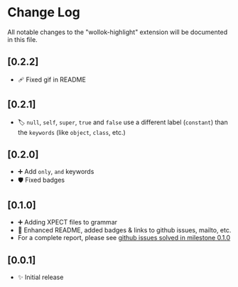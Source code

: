 # Change Log

All notable changes to the "wollok-highlight" extension will be documented in this file.

## [0.2.2]

- 🩹 Fixed gif in README

## [0.2.1]

- 🏷 `null`, `self`, `super`, `true` and `false` use a different label (`constant`) than the `keywords` (like `object`, `class`, etc.)

## [0.2.0]

- ➕ Add `only`, `and` keywords
- 🛡️ Fixed badges

## [0.1.0]

- ➕ Adding XPECT files to grammar
- 📖 Enhanced README, added badges & links to github issues, mailto, etc.
- For a complete report, please see [github issues solved in milestone 0.1.0](https://github.com/uqbar-project/wollok-highlight-vscode/milestone/1?closed=1)

## [0.0.1]

- ✨ Initial release